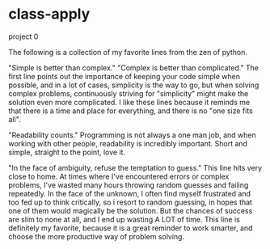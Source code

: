 # class-apply
project 0 

The following is a collection of my favorite lines from the zen of python.

"Simple is better than complex."
"Complex is better than complicated."
The first line points out the importance of keeping your code simple when possible, and in a lot of cases, simplicity is the way to go,
but when solving complex problems, continuously striving for "simplicity" might make the solution even more complicated.
I like these lines because it reminds me that there is a time and place for everything, and there is no "one size fits all".

"Readability counts."
Programming is not always a one man job, and when working with other people, readability is incredibly important.
Short and simple, straight to the point, love it.

"In the face of ambiguity, refuse the temptation to guess."
This line hits very close to home. At times where I've encountered errors or complex problems, 
I've wasted many hours throwing random guesses and failing repeatedly.
In the face of the unknown, I often find myself frustrated and too fed up to think critically,
so i resort to random guessing, in hopes that one of them would magically be the solution.
But the chances of success are slim to none at all, and I end up wasting A LOT of time.
This line is definitely my favorite, because it is a great reminder to work smarter, and choose the more productive way of problem solving. 
